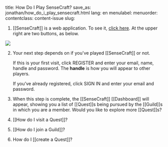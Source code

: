 title: How Do I Play SenseCraft?
save_as: jonathan/how_do_i_play_sensecraft.html
lang: en
menulabel:
menuorder:
contentclass: content-issue
slug:

1. [[SenseCraft]] is a web application. To see it, [click here](https://demo.sensecraft.garden/). At the upper right are two buttons, as below.

![]({static}/images/signin.register.png)

2. Your next step depends on if you've played [[SenseCraft]] or not.

	If this is your first visit, click REGISTER and enter your email, name, handle and password. The **handle** is how you will appear to other players.
	
	If you’ve already registered, click SIGN IN and enter your email and password. 

3. When this step is complete, the [[SenseCraft]] [[Dashboard]] will appear, showing you a list of [[Quest]]s being pursued by the [[Guild]]s in which you are a member.  Would you like to explore more [[Quest]]s?

4. [[How do I visit a Quest]]?  

5. [[How do I join a Guild]]?  

6. How do I [[create a Quest]]?  